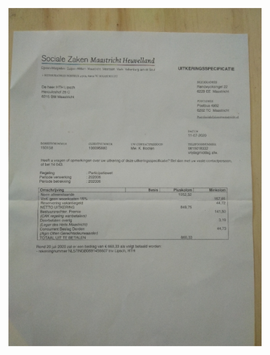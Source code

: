 ![](https://github.com/nondejus/bewust-zorgverzekering-die-niet-zorgtoeslag-ontvangers-5-jaar-lang-financieel-oplicht/blob/master/2015-2020/ArtBoard%20Image%20(69).jpg)
